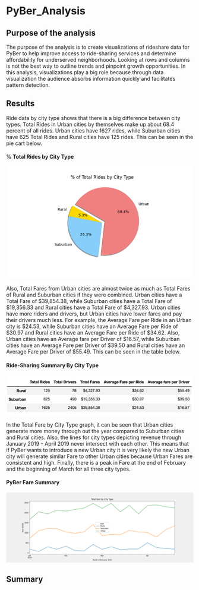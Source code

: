# PyBer_Analysis

## Purpose of the analysis
The purpose of the analysis is to create visualizations of rideshare data for PyBer to help improve access to ride-sharing services and determine affordability for underserved neighborhoods. Looking at rows and columns is not the best way to outline trends and pinpoint growth opportunities. In this analysis, visualizations play a big role because through data visualization the audience absorbs information quickly and facilitates pattern detection.

## Results

Ride data by city type shows that there is a big difference between city types. Total Rides in Urban cities by themselves make up about 68.4 percent of all rides. Urban cities have 1627 rides, while Suburban cities have 625 Total Rides and Rural cities have 125 rides. This can be seen in the pie cart below.

#### % Total Rides by City Type

![Pie chart for Total Rides by City Type](./analysis/Fig6.png)

Also, Total Fares from Urban cities are almost twice as much as Total Fares of Rural and Suburban cities if they were combined. Urban cities have a Total Fare of $39,854.38, while Suburban cities have a Total Fare of $19,356.33 and Rural cities have a Total Fare of $4,327.93. Urban cities have more riders and drivers, but Urban cities have lower fares and pay their drivers much less. For example, the Average Fare per Ride in an Urban city is $24.53, while Suburban cities have an Average Fare per Ride of $30.97 and Rural cities have an Average Fare per Ride of $34.62. Also, Urban cities have an Average fare per Driver of $16.57, while Suburban cities have an Average Fare per Driver of $39.50 and Rural cities have an Average Fare per Driver of $55.49. This can be seen in the table below.

#### Ride-Sharing Summary By City Type
![Ride Sharing by Type](./analysis/Ride_Sharing_By_Type.png)

In the Total Fare by City Type graph, it can be seen that Urban cities generate more money through out the year compared to Suburban cities and Rural cities. Also, the lines for city types depicting revenue through January 2019 - April 2019 never intersect with each other. This means that if PyBer wants to introduce a new Urban city it is very likely the new Urban city will generate similar Fare to other Urban cities because Urban Fares are consistent and high. Finally, there is a peak in Fare at the end of February and the beginning of March for all three city types.

#### PyBer Fare Summary
![Pyber Fare Summary](./analysis/PyBer_fare_summary.png)

## Summary
